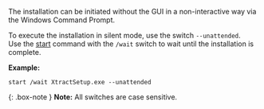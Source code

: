 
The installation can be initiated without the GUI in a non-interactive way via the Windows Command Prompt.

To execute the installation in silent mode, use the switch `--unattended`. <br>
Use the [start](https://docs.microsoft.com/en-us/windows-server/administration/windows-commands/start) command with the `/wait` switch to wait until the installation is complete. 

**Example:**
```
start /wait XtractSetup.exe --unattended
```

{: .box-note }
**Note:** All switches are case sensitive.